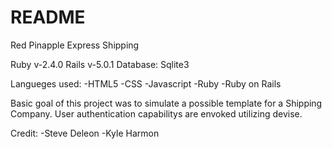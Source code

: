 # README
Red Pinapple Express Shipping

Ruby v-2.4.0
Rails v-5.0.1
Database: Sqlite3

Langueges used: -HTML5
                -CSS
                -Javascript
                -Ruby
                -Ruby on Rails

Basic goal of this project was to simulate a possible template for a Shipping Company.
User authentication capabilitys are envoked utilizing devise.

Credit: -Steve Deleon
        -Kyle Harmon



